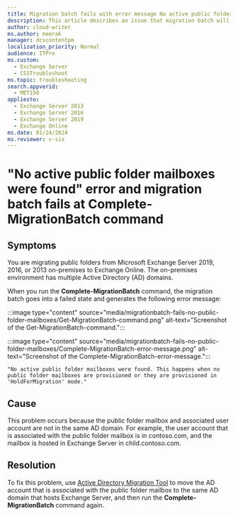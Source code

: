 ```yaml
---
title: Migration batch fails with error message No active public folder mailboxes were found at Complete-MigrationBatch command
description: This article describes an issue that migration batch will fail with error message No active public folder mailboxes were found at Complete-MigrationBatch command, provides a resolution.
author: cloud-writer
ms.author: meerak
manager: dcscontentpm
localization_priority: Normal
audience: ITPro
ms.custom: 
  - Exchange Server
  - CSSTroubleshoot
ms.topic: troubleshooting
search.appverid: 
  - MET150
appliesto: 
  - Exchange Server 2013
  - Exchange Server 2016
  - Exchange Server 2019
  - Exchange Online
ms.date: 01/24/2024
ms.reviewer: v-six
---
```


# "No active public folder mailboxes were found" error and migration batch fails at Complete-MigrationBatch command

## Symptoms

You are migrating public folders from Microsoft Exchange Server 2019, 2016, or 2013 on-premises to Exchange Online. The on-premises environment has multiple Active Directory (AD) domains.

When you run the **Complete-MigrationBatch** command, the migration batch goes into a failed state and generates the following error message:

:::image type="content" source="media/migrationbatch-fails-no-public-folder-mailboxes/Get-MigrationBatch-command.png" alt-text="Screenshot of the Get-MigrationBatch-command.":::

:::image type="content" source="media/migrationbatch-fails-no-public-folder-mailboxes/Complete-MigrationBatch-error-message.png" alt-text="Screenshot of the Complete-MigrationBatch-error-message.":::

```
"No active public folder mailboxes were found. This happens when no public folder mailboxes are provisioned or they are provisioned in 'HoldForMigration' mode."
```

## Cause

This problem occurs because the public folder mailbox and associated user account are not in the same AD domain. For example, the user account that is associated with the public folder mailbox is in contoso.com, and the mailbox is hosted in Exchange Server in child.contoso.com.

## Resolution

To fix this problem, use [Active Directory Migration Tool](https://support.microsoft.com/help/4089459) to move the AD account that is associated with the public folder mailbox to the same AD domain that hosts Exchange Server, and then run the **Complete-MigrationBatch** command again.
